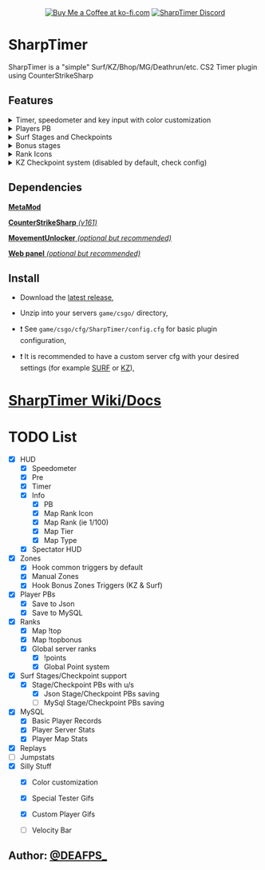 <div align="center">
  <img src="https://github.com/DEAFPS/SharpTimer/assets/43534349/c353662a-eb64-43e7-9294-40cfed3d58af" alt="" style="margin: 0;">
  <a href='https://ko-fi.com/L3L7T5ZSB' target='_blank'><img src='https://github.com/DEAFPS/SharpTimer/assets/43534349/06a05e4d-a4aa-4ed8-b94d-4bfa2939d66f' alt='Buy Me a Coffee at ko-fi.com' style="margin: 0;"></a>
  <a href='https://discord.gg/SmQXeyMcny' target='_blank'><img src='https://github.com/DEAFPS/SharpTimer/assets/43534349/9ecf2010-4273-420e-900c-cdd37b75ee70' alt='SharpTimer Discord' style="margin: 0;"></a>
</div>


# SharpTimer
SharpTimer is a "simple" Surf/KZ/Bhop/MG/Deathrun/etc. CS2 Timer plugin using CounterStrikeSharp<br>


## Features
<details> 
  <summary>Timer, speedometer and key input with color customization</summary>
   <img src="https://i.imgur.com/TxAwgbC.png">
</details>

<details> 
  <summary>Players PB</summary>
  <img src="https://i.imgur.com/9HGOhRR.png">
</details>

<details> 
  <summary>Surf Stages and Checkpoints</summary>
  <img src="https://i.imgur.com/xL2y6vs.png">
</details>

<details> 
    <summary>Bonus stages</summary>
  <img src="https://i.imgur.com/NURlZBK.png">
</details>

<details> 
  <summary>Rank Icons</summary>
  <img src="https://i.imgur.com/7vSKeCv.png">
</details>

<details> 
  <summary>KZ Checkpoint system (disabled by default, check config)</summary>
   <img src="https://i.imgur.com/USX5i8C.png"><br>
   <img src="https://i.imgur.com/kWiHOlz.png"><br>
   <img src="https://i.imgur.com/lXwXNN7.png"><br>
   <img src="https://i.imgur.com/nyn76Q4.png">
</details>

## Dependencies

[**MetaMod**](https://cs2.poggu.me/metamod/installation/)

[**CounterStrikeSharp** *(v161)*](https://github.com/roflmuffin/CounterStrikeSharp/releases)

[**MovementUnlocker** *(optional but recommended)*](https://github.com/Source2ZE/MovementUnlocker)

[**Web panel** *(optional but recommended)*](https://github.com/Letaryat/sharptimer-web-panel)


## Install
* Download the [latest release](https://github.com/DEAFPS/SharpTimer/releases),

* Unzip into your servers `game/csgo/` directory,

* :exclamation: See `game/csgo/cfg/SharpTimer/config.cfg` for basic plugin configuration,

* :exclamation: It is recommended to have a custom server cfg with your desired settings (for example [SURF](https://github.com/DEAFPS/cs-cfg/blob/main/surf.cfg) or [KZ](https://github.com/DEAFPS/cs-cfg/blob/main/kz.cfg)),

# [SharpTimer Wiki/Docs](https://github.com/DEAFPS/SharpTimer/wiki)

# TODO List
- [x] HUD
  - [x] Speedometer
  - [x] Pre
  - [x] Timer
  - [x] Info
    - [x] PB
    - [x] Map Rank Icon
    - [x] Map Rank (ie 1/100)
    - [x] Map Tier
    - [x] Map Type
  - [x] Spectator HUD
- [x] Zones
  - [x] Hook common triggers by default
  - [x] Manual Zones
  - [x] Hook Bonus Zones Triggers (KZ & Surf) 
- [x] Player PBs
  - [x] Save to Json
  - [x] Save to MySQL
- [x] Ranks
  - [x] Map !top
  - [x] Map !topbonus
  - [x] Global server ranks
    - [x] !points
    - [x] Global Point system
- [x] Surf Stages/Checkpoint support
  - [x] Stage/Checkpoint PBs with u/s
    - [x] Json Stage/Checkpoint PBs saving
    - [ ] MySql Stage/Checkpoint PBs saving
- [x] MySQL
	- [x] Basic Player Records
  - [x] Player Server Stats
  - [x] Player Map Stats
- [x] Replays
- [ ] Jumpstats
- [x] Silly Stuff
  - [x] Color customization
  - [x] Special Tester Gifs
  - [x] Custom Player Gifs
  - [ ] Velocity Bar


## Author: [@DEAFPS_](https://twitter.com/deafps_)
